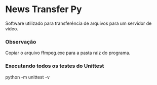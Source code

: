 # News Transfer Py
Software utilizado para transferência de arquivos para um servidor de vídeo. 

### Observação
Copiar o arquivo ffmpeg.exe para a pasta raiz do programa.

### Executando todos os testes do Unittest
python -m unittest -v